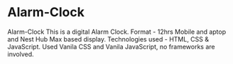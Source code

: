 # Alarm-Clock
Alarm-Clock
This is a digital Alarm Clock.
Format - 12hrs
Mobile and aptop and Nest Hub Max based display.
Technologies used - HTML, CSS & JavaScript.
Used Vanila CSS and Vanila JavaScript, no frameworks are involved.
